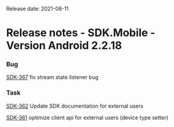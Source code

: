 Release date: 2021-08-11

# Release notes - SDK.Mobile - Version Android 2.2.18

### Bug

[SDK-367](https://mybrain.atlassian.net/browse/SDK-367) fix stream state listener bug

### Task

[SDK-362](https://mybrain.atlassian.net/browse/SDK-362) Update SDK documentation for external users

[SDK-361](https://mybrain.atlassian.net/browse/SDK-361) optimize client api for external users \(device type setter\)